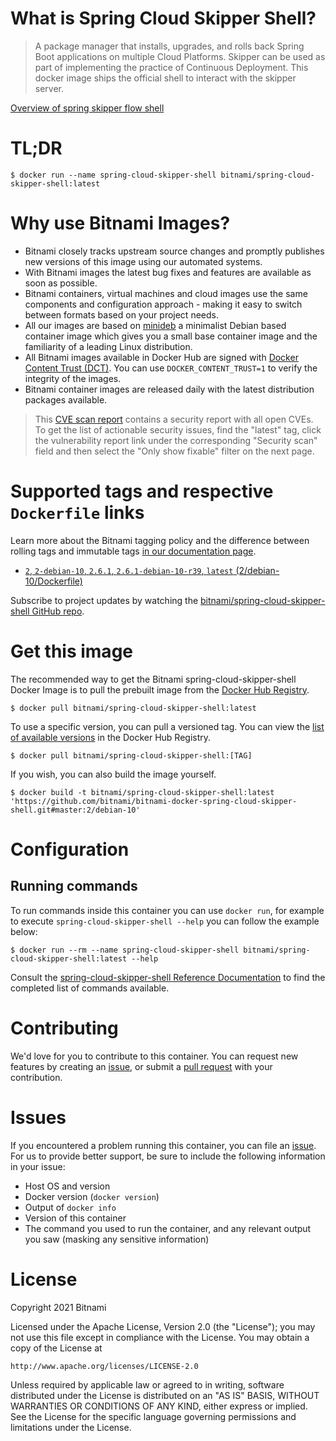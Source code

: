 
# What is Spring Cloud Skipper Shell?

> A package manager that installs, upgrades, and rolls back Spring Boot applications on multiple Cloud Platforms. Skipper can be used as part of implementing the practice of Continuous Deployment. This docker image ships the official shell to interact with the skipper server.

[Overview of spring skipper flow shell](https://docs.spring.io/spring-cloud-skipper/docs/current/reference/htmlsingle/#using-shell)

# TL;DR

```console
$ docker run --name spring-cloud-skipper-shell bitnami/spring-cloud-skipper-shell:latest
```

# Why use Bitnami Images?

* Bitnami closely tracks upstream source changes and promptly publishes new versions of this image using our automated systems.
* With Bitnami images the latest bug fixes and features are available as soon as possible.
* Bitnami containers, virtual machines and cloud images use the same components and configuration approach - making it easy to switch between formats based on your project needs.
* All our images are based on [minideb](https://github.com/bitnami/minideb) a minimalist Debian based container image which gives you a small base container image and the familiarity of a leading Linux distribution.
* All Bitnami images available in Docker Hub are signed with [Docker Content Trust (DCT)](https://docs.docker.com/engine/security/trust/content_trust/). You can use `DOCKER_CONTENT_TRUST=1` to verify the integrity of the images.
* Bitnami container images are released daily with the latest distribution packages available.


> This [CVE scan report](https://quay.io/repository/bitnami/spring-cloud-skipper-shell?tab=tags) contains a security report with all open CVEs. To get the list of actionable security issues, find the "latest" tag, click the vulnerability report link under the corresponding "Security scan" field and then select the "Only show fixable" filter on the next page.

# Supported tags and respective `Dockerfile` links

Learn more about the Bitnami tagging policy and the difference between rolling tags and immutable tags [in our documentation page](https://docs.bitnami.com/tutorials/understand-rolling-tags-containers/).


* [`2`, `2-debian-10`, `2.6.1`, `2.6.1-debian-10-r39`, `latest` (2/debian-10/Dockerfile)](https://github.com/bitnami/bitnami-docker-spring-cloud-skipper-shell/blob/2.6.1-debian-10-r39/2/debian-10/Dockerfile)

Subscribe to project updates by watching the [bitnami/spring-cloud-skipper-shell GitHub repo](https://github.com/bitnami/bitnami-docker-spring-cloud-skipper-shell).

# Get this image

The recommended way to get the Bitnami spring-cloud-skipper-shell Docker Image is to pull the prebuilt image from the [Docker Hub Registry](https://hub.docker.com/r/bitnami/spring-cloud-skipper-shell).

```console
$ docker pull bitnami/spring-cloud-skipper-shell:latest
```

To use a specific version, you can pull a versioned tag. You can view the [list of available versions](https://hub.docker.com/r/bitnami/spring-cloud-skipper-shell/tags/) in the Docker Hub Registry.

```console
$ docker pull bitnami/spring-cloud-skipper-shell:[TAG]
```

If you wish, you can also build the image yourself.

```console
$ docker build -t bitnami/spring-cloud-skipper-shell:latest 'https://github.com/bitnami/bitnami-docker-spring-cloud-skipper-shell.git#master:2/debian-10'
```

# Configuration

## Running commands

To run commands inside this container you can use `docker run`, for example to execute `spring-cloud-skipper-shell --help` you can follow the example below:

```console
$ docker run --rm --name spring-cloud-skipper-shell bitnami/spring-cloud-skipper-shell:latest --help
```

Consult the [spring-cloud-skipper-shell Reference Documentation](https://docs.spring.io/spring-cloud-skipper/docs/current/reference/htmlsingle/#using-shell) to find the completed list of commands available.

# Contributing

We'd love for you to contribute to this container. You can request new features by creating an [issue](https://github.com/bitnami/bitnami-docker-spring-cloud-skipper-shell/issues), or submit a [pull request](https://github.com/bitnami/bitnami-docker-spring-cloud-skipper-shell/pulls) with your contribution.

# Issues

If you encountered a problem running this container, you can file an [issue](https://github.com/bitnami/bitnami-docker-spring-cloud-skipper-shell/issues/new). For us to provide better support, be sure to include the following information in your issue:

- Host OS and version
- Docker version (`docker version`)
- Output of `docker info`
- Version of this container
- The command you used to run the container, and any relevant output you saw (masking any sensitive information)

# License

Copyright 2021 Bitnami

Licensed under the Apache License, Version 2.0 (the "License");
you may not use this file except in compliance with the License.
You may obtain a copy of the License at

    http://www.apache.org/licenses/LICENSE-2.0

Unless required by applicable law or agreed to in writing, software
distributed under the License is distributed on an "AS IS" BASIS,
WITHOUT WARRANTIES OR CONDITIONS OF ANY KIND, either express or implied.
See the License for the specific language governing permissions and
limitations under the License.
